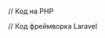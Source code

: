 // Код на PHP

<?php

// Код фреймворка Laravel

...
?>

// Код фреймворка Laravel

<!-- code snippet goes here -->
